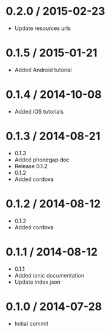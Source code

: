 
0.2.0 / 2015-02-23
==================

  * Update resources urls

0.1.5 / 2015-01-21
==================

  * Added Android tutorial

0.1.4 / 2014-10-08
==================

  * Added iOS tutorials

0.1.3 / 2014-08-21
==================

 * 0.1.3
 * Added phonegap doc
 * Release 0.1.2
 * 0.1.2
 * Added cordova

0.1.2 / 2014-08-12 
==================

 * 0.1.2
 * Added cordova

0.1.1 / 2014-08-12 
==================

 * 0.1.1
 * Added ionic documentation
 * Update index.json

0.1.0 / 2014-07-28
==================

  * Initial commit
